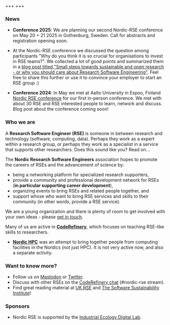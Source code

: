 +++
+++

### News

- **Conference 2025**: We are planning our second Nordic-RSE conference on May 20 + 21 2025 in Gothenburg, Sweden. Call for abstracts and registration opening soon.

- At the Nordic-RSE conference we discussed the question among participants "Why do you think it is so crucial for organisations to invest in RSE teams?". We collected a lot of good points and summarized them in a [blog post titled "Small steps towards sustainable and open research - or why you should care about Research Software Engineering"](https://nordic-rse.org/blog/why-rse/). Feel free to share this further or use it to convince your employer to start an RSE group :) 

- **Conference 2024**: In May we met at Aalto University in Espoo, Finland  [Nordic RSE conference](/events/2024-in-person-conference/) for our first in-person conference. We met with about 30 RSE and RSE interested people to learn, network and discuss. Blog post about the conference coming soon! 


### Who we are

A **Research Software Engineer (RSE)** is someone in between research
and technology (software, computing, data).  Perhaps they work as a
expert within a research group, or perhaps they work as a specialist
in a service that supports other researchers.  Does this sound like
you?  Read on...

The **Nordic Research Software Engineers** association hopes to
promote the careers of RSEs and the advancement of science by:

* being a networking platform for specialized research supporters,
* provide a community and professional development network for RSEs
  (**in particular supporting career development**),
* organizing events to bring RSEs and related people together, and
* support whose who want to bring RSE services and skills to their
  community (in other words, provide a RSE service).

We are a young organization and there is plenty of room to get
involved with your own ideas - please [get in
touch](about/getinvolved).

Many of us are active in **[CodeRefinery](https://coderefinery.org)**,
which focuses on teaching RSE-like skills to researchers.

* **[Nordic HPC](https://nordichpc.github.io)** was an attempt to
  bring together people from computing facilities in the Nordics (not
  just HPC).  It is not very active now, and also a separate
  activity.


### Want to know more?

- Follow us on [Mastodon](https://fosstodon.org/@nordic_rse) or [Twitter](https://twitter.com/nordic_rse).
- Discuss with other RSEs on the [CodeRefinery chat](https://coderefinery.zulipchat.com) (#nordic-rse stream).
- Find great reading material at [UK RSE](https://rse.ac.uk) and [The Software Sustainability Institute](https://www.software.ac.uk)!

### Sponsors

- Nordic RSE is supported by the [Industrial Ecology Digital Lab](https://iedl.no).


